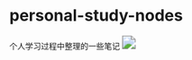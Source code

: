 # personal-study-nodes
个人学习过程中整理的一些笔记
<img src="http://101.200.196.230:8080/pic/images/228.jpg" style="zoom: 150%;" />